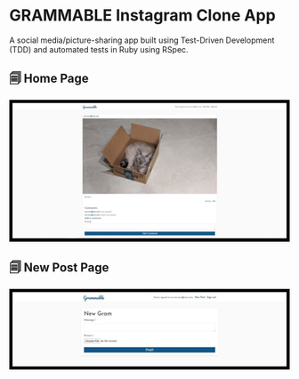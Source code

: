 # GRAMMABLE Instagram Clone App

A social media/picture-sharing app built using Test-Driven Development (TDD) and automated tests in Ruby using RSpec.


## 🗐 Home Page

![Home Page](https://github.com/AnaBoca/grammable/blob/master/app/assets/images/home.jpg)


## 🗐 New Post Page

![Home Page](https://github.com/AnaBoca/grammable/blob/master/app/assets/images/newpost.jpg)
